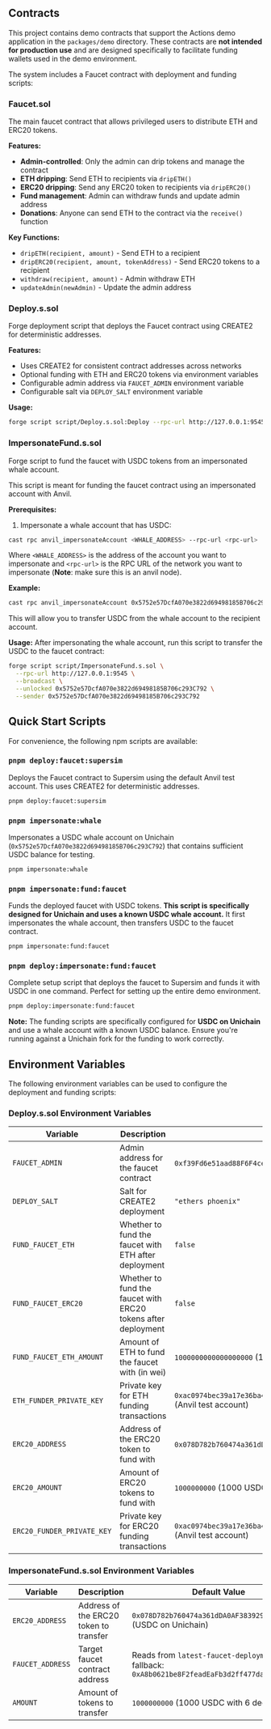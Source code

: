 ## Contracts

This project contains demo contracts that support the Actions demo application in the `packages/demo` directory. These contracts are **not intended for production use** and are designed specifically to facilitate funding wallets used in the demo environment.

The system includes a Faucet contract with deployment and funding scripts:

### Faucet.sol
The main faucet contract that allows privileged users to distribute ETH and ERC20 tokens.

**Features:**
- **Admin-controlled**: Only the admin can drip tokens and manage the contract
- **ETH dripping**: Send ETH to recipients via `dripETH()`
- **ERC20 dripping**: Send any ERC20 token to recipients via `dripERC20()`
- **Fund management**: Admin can withdraw funds and update admin address
- **Donations**: Anyone can send ETH to the contract via the `receive()` function

**Key Functions:**
- `dripETH(recipient, amount)` - Send ETH to a recipient
- `dripERC20(recipient, amount, tokenAddress)` - Send ERC20 tokens to a recipient
- `withdraw(recipient, amount)` - Admin withdraw ETH
- `updateAdmin(newAdmin)` - Update the admin address

### Deploy.s.sol
Forge deployment script that deploys the Faucet contract using CREATE2 for deterministic addresses.

**Features:**
- Uses CREATE2 for consistent contract addresses across networks
- Optional funding with ETH and ERC20 tokens via environment variables
- Configurable admin address via `FAUCET_ADMIN` environment variable
- Configurable salt via `DEPLOY_SALT` environment variable

**Usage:**
```bash
forge script script/Deploy.s.sol:Deploy --rpc-url http://127.0.0.1:9545 --broadcast --private-key <your_private_key>
```

### ImpersonateFund.s.sol
Forge script to fund the faucet with USDC tokens from an impersonated whale account.

This script is meant for funding the faucet contract using an impersonated account with Anvil.

**Prerequisites:**
1. Impersonate a whale account that has USDC:
```bash
cast rpc anvil_impersonateAccount <WHALE_ADDRESS> --rpc-url <rpc-url>
```

Where `<WHALE_ADDRESS>` is the address of the account you want to impersonate and `<rpc-url>` is the RPC URL of the network you want to impersonate (**Note**: make sure this is an anvil node).

**Example:**
```bash
cast rpc anvil_impersonateAccount 0x5752e57DcfA070e3822d69498185B706c293C792 --rpc-url http://127.0.0.1:9545
```

This will allow you to transfer USDC from the whale account to the recipient account.

**Usage:**
After impersonating the whale account, run this script to transfer the USDC to the faucet contract:
```bash
forge script script/ImpersonateFund.s.sol \
  --rpc-url http://127.0.0.1:9545 \
  --broadcast \
  --unlocked 0x5752e57DcfA070e3822d69498185B706c293C792 \
  --sender 0x5752e57DcfA070e3822d69498185B706c293C792
```



## Quick Start Scripts

For convenience, the following npm scripts are available:

### `pnpm deploy:faucet:supersim`
Deploys the Faucet contract to Supersim using the default Anvil test account. This uses CREATE2 for deterministic addresses.

```bash
pnpm deploy:faucet:supersim
```

### `pnpm impersonate:whale`
Impersonates a USDC whale account on Unichain (`0x5752e57DcfA070e3822d69498185B706c293C792`) that contains sufficient USDC balance for testing.

```bash
pnpm impersonate:whale
```

### `pnpm impersonate:fund:faucet` 
Funds the deployed faucet with USDC tokens. **This script is specifically designed for Unichain and uses a known USDC whale account.** It first impersonates the whale account, then transfers USDC to the faucet contract.

```bash
pnpm impersonate:fund:faucet
```

### `pnpm deploy:impersonate:fund:faucet`
Complete setup script that deploys the faucet to Supersim and funds it with USDC in one command. Perfect for setting up the entire demo environment.

```bash
pnpm deploy:impersonate:fund:faucet
```

**Note:** The funding scripts are specifically configured for **USDC on Unichain** and use a whale account with a known USDC balance. Ensure you're running against a Unichain fork for the funding to work correctly.

## Environment Variables

The following environment variables can be used to configure the deployment and funding scripts:

### Deploy.s.sol Environment Variables

| Variable | Description | Default Value |
|----------|-------------|---------------|
| `FAUCET_ADMIN` | Admin address for the faucet contract | `0xf39Fd6e51aad88F6F4ce6aB8827279cffFb92266` (Anvil test account) |
| `DEPLOY_SALT` | Salt for CREATE2 deployment | `"ethers phoenix"` |
| `FUND_FAUCET_ETH` | Whether to fund the faucet with ETH after deployment | `false` |
| `FUND_FAUCET_ERC20` | Whether to fund the faucet with ERC20 tokens after deployment | `false` |
| `FUND_FAUCET_ETH_AMOUNT` | Amount of ETH to fund the faucet with (in wei) | `1000000000000000000` (1 ETH) |
| `ETH_FUNDER_PRIVATE_KEY` | Private key for ETH funding transactions | `0xac0974bec39a17e36ba4a6b4d238ff944bacb478cbed5efcae784d7bf4f2ff80` (Anvil test account) |
| `ERC20_ADDRESS` | Address of the ERC20 token to fund with | `0x078D782b760474a361dDA0AF3839290b0EF57AD6` (USDC on Unichain) |
| `ERC20_AMOUNT` | Amount of ERC20 tokens to fund with | `1000000000` (1000 USDC with 6 decimals) |
| `ERC20_FUNDER_PRIVATE_KEY` | Private key for ERC20 funding transactions | `0xac0974bec39a17e36ba4a6b4d238ff944bacb478cbed5efcae784d7bf4f2ff80` (Anvil test account) |

### ImpersonateFund.s.sol Environment Variables

| Variable | Description | Default Value |
|----------|-------------|---------------|
| `ERC20_ADDRESS` | Address of the ERC20 token to transfer | `0x078D782b760474a361dDA0AF3839290b0EF57AD6` (USDC on Unichain) |
| `FAUCET_ADDRESS` | Target faucet contract address | Reads from `latest-faucet-deployment.json`, fallback: `0xA8b0621be8F2feadEaFb3d2ff477daCf38bFC2a8` |
| `AMOUNT` | Amount of tokens to transfer | `1000000000` (1000 USDC with 6 decimals) |


